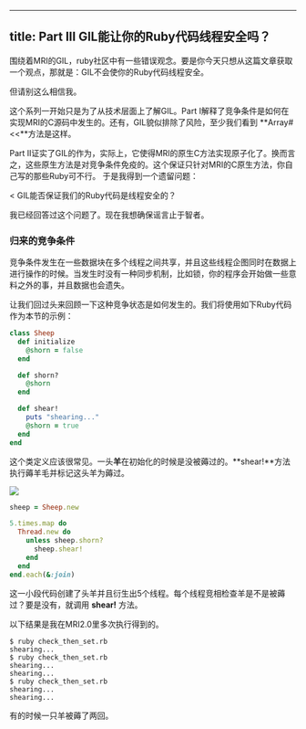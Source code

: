 ------
title: Part III GIL能让你的Ruby代码线程安全吗？
------

围绕着MRI的GIL，ruby社区中有一些错误观念。要是你今天只想从这篇文章获取一个观点，那就是：GIL不会使你的Ruby代码线程安全。

但请别这么相信我。

这个系列一开始只是为了从技术层面上了解GIL。Part I解释了竞争条件是如何在实现MRI的C源码中发生的。还有，GIL貌似排除了风险，至少我们看到 **Array#<<**方法是这样。

Part II证实了GIL的作为，实际上，它使得MRI的原生C方法实现原子化了。换而言之，这些原生方法是对竞争条件免疫的。这个保证只针对MRI的C原生方法，你自己写的那些Ruby可不行。
于是我得到一个遗留问题：

< GIL能否保证我们的Ruby代码是线程安全的？

我已经回答过这个问题了。现在我想确保谣言止于智者。

### 归来的竞争条件

竞争条件发生在一些数据块在多个线程之间共享，并且这些线程企图同时在数据上进行操作的时候。当发生时没有一种同步机制，比如锁，你的程序会开始做一些意料之外的事，并且数据也会遗失。

让我们回过头来回顾一下这种竞争状态是如何发生的。我们将使用如下Ruby代码作为本节的示例：

```ruby
class Sheep
  def initialize
    @shorn = false
  end

  def shorn?
    @shorn
  end

  def shear!
    puts "shearing..."
    @shorn = true
  end
end
```
这个类定义应该很常见。一头**羊**在初始化的时候是没被薅过的。**shear!**方法执行薅羊毛并标记这头羊为薅过。

![](https://ruby-china-files.b0.upaiyun.com/photo/2015/fbdc08265b90e42609c113f455832f14.jpg)

```ruby
sheep = Sheep.new

5.times.map do
  Thread.new do
    unless sheep.shorn?
      sheep.shear!
    end
  end
end.each(&:join)
```
这一小段代码创建了头羊并且衍生出5个线程。每个线程竞相检查羊是不是被薅过？要是没有，就调用 **shear!** 方法。

以下结果是我在MRI2.0里多次执行得到的。

```shell
$ ruby check_then_set.rb
shearing...
$ ruby check_then_set.rb
shearing...
shearing...
$ ruby check_then_set.rb
shearing...
shearing...
```

有的时候一只羊被薅了两回。
